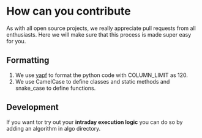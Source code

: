 # How can you contribute
As with all open source projects, we really appreciate pull requests from all enthusiasts. Here we will make sure that this process is made super easy for you.  

## Formatting
1. We use [yapf](https://github.com/google/yapf) to format the python code with COLUMN_LIMIT as 120.
2. We use CamelCase to define classes and static methods and snake_case to define functions.   

## Development
If you want tor try out your **intraday execution logic** you can do so by adding an algorithm in algo directory.
